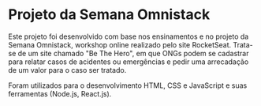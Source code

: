 # Projeto da Semana Omnistack

Este projeto foi desenvolvido com base nos ensinamentos e no projeto da Semana Omnistack, workshop online realizado pelo site RocketSeat.
Trata-se de um site chamado "Be The Hero", em que ONGs podem se cadastrar para relatar casos de acidentes ou emergências e pedir uma arrecadação de um valor para o caso ser tratado.

Foram utilizados para o desenvolvimento HTML, CSS e JavaScript e suas ferramentas (Node.js, React.js).

